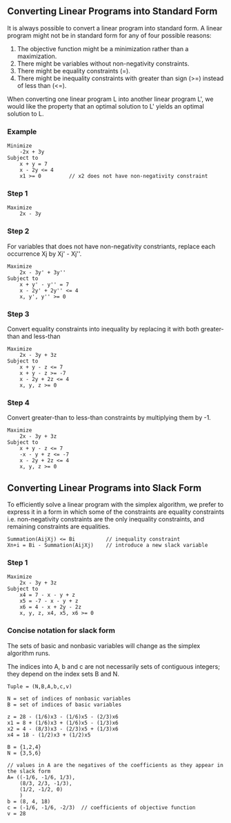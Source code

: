 ## Converting Linear Programs into Standard Form

It is always possible to convert a linear program into standard form. A linear program might not be in standard form for any of four possible reasons:

1. The objective function might be a minimization rather than a maximization.
2. There might be variables without non-negativity constraints.
3. There might be equality constraints (=).
4. There might be inequality constraints with greater than sign (>=) instead of less than (<=).

When converting one linear program L into another linear program L', we would like the property that an optimal solution to L' yields an optimal solution to L.

### Example

```
Minimize
    -2x + 3y
Subject to
    x + y = 7
    x - 2y <= 4
    x1 >= 0         // x2 does not have non-negativity constraint
```

### Step 1

```
Maximize
    2x - 3y
```

### Step 2

For variables that does not have non-negativity constriants, replace each occurrence Xj by Xj' - Xj''.

```
Maximize
    2x - 3y' + 3y''
Subject to
    x + y' - y'' = 7
    x - 2y' + 2y'' <= 4
    x, y', y'' >= 0
```

### Step 3

Convert equality constraints into inequality by replacing it with both greater-than and less-than

```
Maximize
    2x - 3y + 3z
Subject to
    x + y - z <= 7
    x + y - z >= -7
    x - 2y + 2z <= 4
    x, y, z >= 0
```

### Step 4

Convert greater-than to less-than constraints by multiplying them by -1.

```
Maximize
    2x - 3y + 3z
Subject to
    x + y - z <= 7
    -x - y + z <= -7
    x - 2y + 2z <= 4
    x, y, z >= 0
```

## Converting Linear Programs into Slack Form

To efficiently solve a linear program with the simplex algorithm, we prefer to express it in a form in which some of the constraints are equality constraints i.e. non-negativity constraints are the only inequality constraints, and remaining constraints are equalities.

```
Summation(AijXj) <= Bi          // inequality constraint
Xn+i = Bi - Summation(AijXj)    // introduce a new slack variable
```

### Step 1

```
Maximize
    2x - 3y + 3z
Subject to
    x4 = 7 - x - y + z
    x5 = -7 - x - y + z
    x6 = 4 - x + 2y - 2z
    x, y, z, x4, x5, x6 >= 0
```

### Concise notation for slack form

The sets of basic and nonbasic variables will change as the simplex algorithm runs.

The indices into A, b and c are not necessarily sets of contiguous integers; they depend on the index sets B and N.

```
Tuple = (N,B,A,b,c,v)

N = set of indices of nonbasic variables
B = set of indices of basic variables
```

```
z = 28 - (1/6)x3 - (1/6)x5 - (2/3)x6
x1 = 8 + (1/6)x3 + (1/6)x5 - (1/3)x6
x2 = 4 - (8/3)x3 - (2/3)x5 + (1/3)x6
x4 = 18 - (1/2)x3 + (1/2)x5

B = {1,2,4}
N = {3,5,6}

// values in A are the negatives of the coefficients as they appear in the slack form
A= ((-1/6, -1/6, 1/3),
    (8/3, 2/3, -1/3),
    (1/2, -1/2, 0)
    )
b = (8, 4, 18)
c = (-1/6, -1/6, -2/3)  // coefficients of objective function
v = 28
```
